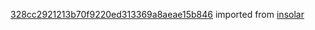 [328cc2921213b70f9220ed313369a8aeae15b846](https://github.com/insolar/insolar/commit/328cc2921213b70f9220ed313369a8aeae15b846) imported from [insolar](https://github.com/insolar/insolar)
